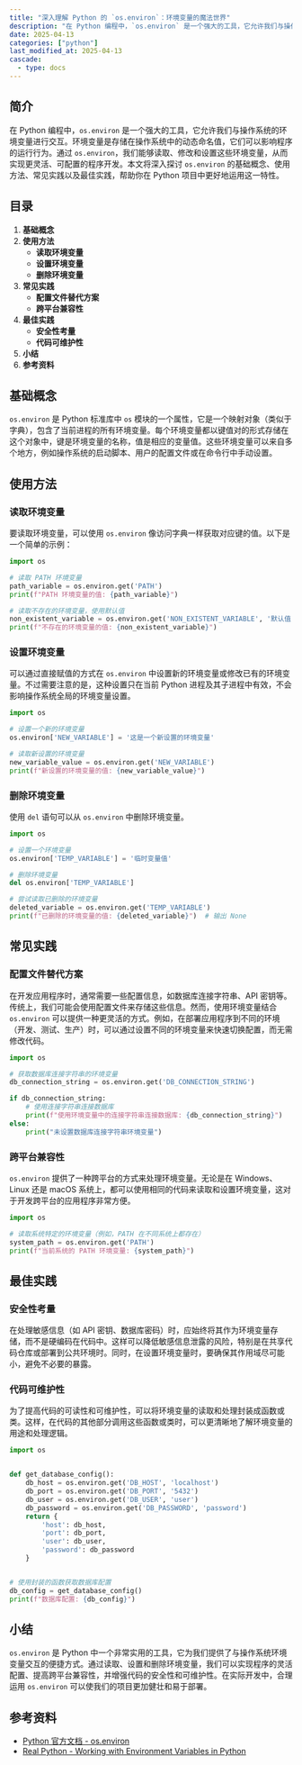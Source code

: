 ```yaml
---
title: "深入理解 Python 的 `os.environ`：环境变量的魔法世界"
description: "在 Python 编程中，`os.environ` 是一个强大的工具，它允许我们与操作系统的环境变量进行交互。环境变量是存储在操作系统中的动态命名值，它们可以影响程序的运行行为。通过 `os.environ`，我们能够读取、修改和设置这些环境变量，从而实现更灵活、可配置的程序开发。本文将深入探讨 `os.environ` 的基础概念、使用方法、常见实践以及最佳实践，帮助你在 Python 项目中更好地运用这一特性。"
date: 2025-04-13
categories: ["python"]
last_modified_at: 2025-04-13
cascade:
  - type: docs
---
```



## 简介
在 Python 编程中，`os.environ` 是一个强大的工具，它允许我们与操作系统的环境变量进行交互。环境变量是存储在操作系统中的动态命名值，它们可以影响程序的运行行为。通过 `os.environ`，我们能够读取、修改和设置这些环境变量，从而实现更灵活、可配置的程序开发。本文将深入探讨 `os.environ` 的基础概念、使用方法、常见实践以及最佳实践，帮助你在 Python 项目中更好地运用这一特性。

<!-- more -->
## 目录
1. **基础概念**
2. **使用方法**
    - **读取环境变量**
    - **设置环境变量**
    - **删除环境变量**
3. **常见实践**
    - **配置文件替代方案**
    - **跨平台兼容性**
4. **最佳实践**
    - **安全性考量**
    - **代码可维护性**
5. **小结**
6. **参考资料**

## 基础概念
`os.environ` 是 Python 标准库中 `os` 模块的一个属性，它是一个映射对象（类似于字典），包含了当前进程的所有环境变量。每个环境变量都以键值对的形式存储在这个对象中，键是环境变量的名称，值是相应的变量值。这些环境变量可以来自多个地方，例如操作系统的启动脚本、用户的配置文件或在命令行中手动设置。

## 使用方法

### 读取环境变量
要读取环境变量，可以使用 `os.environ` 像访问字典一样获取对应键的值。以下是一个简单的示例：

```python
import os

# 读取 PATH 环境变量
path_variable = os.environ.get('PATH')
print(f"PATH 环境变量的值: {path_variable}")

# 读取不存在的环境变量，使用默认值
non_existent_variable = os.environ.get('NON_EXISTENT_VARIABLE', '默认值')
print(f"不存在的环境变量的值: {non_existent_variable}")
```

### 设置环境变量
可以通过直接赋值的方式在 `os.environ` 中设置新的环境变量或修改已有的环境变量。不过需要注意的是，这种设置只在当前 Python 进程及其子进程中有效，不会影响操作系统全局的环境变量设置。

```python
import os

# 设置一个新的环境变量
os.environ['NEW_VARIABLE'] = '这是一个新设置的环境变量'

# 读取新设置的环境变量
new_variable_value = os.environ.get('NEW_VARIABLE')
print(f"新设置的环境变量的值: {new_variable_value}")
```

### 删除环境变量
使用 `del` 语句可以从 `os.environ` 中删除环境变量。

```python
import os

# 设置一个环境变量
os.environ['TEMP_VARIABLE'] = '临时变量值'

# 删除环境变量
del os.environ['TEMP_VARIABLE']

# 尝试读取已删除的环境变量
deleted_variable = os.environ.get('TEMP_VARIABLE')
print(f"已删除的环境变量的值: {deleted_variable}")  # 输出 None
```

## 常见实践

### 配置文件替代方案
在开发应用程序时，通常需要一些配置信息，如数据库连接字符串、API 密钥等。传统上，我们可能会使用配置文件来存储这些信息。然而，使用环境变量结合 `os.environ` 可以提供一种更灵活的方式。例如，在部署应用程序到不同的环境（开发、测试、生产）时，可以通过设置不同的环境变量来快速切换配置，而无需修改代码。

```python
import os

# 获取数据库连接字符串的环境变量
db_connection_string = os.environ.get('DB_CONNECTION_STRING')

if db_connection_string:
    # 使用连接字符串连接数据库
    print(f"使用环境变量中的连接字符串连接数据库: {db_connection_string}")
else:
    print("未设置数据库连接字符串环境变量")
```

### 跨平台兼容性
`os.environ` 提供了一种跨平台的方式来处理环境变量。无论是在 Windows、Linux 还是 macOS 系统上，都可以使用相同的代码来读取和设置环境变量，这对于开发跨平台的应用程序非常方便。

```python
import os

# 读取系统特定的环境变量（例如，PATH 在不同系统上都存在）
system_path = os.environ.get('PATH')
print(f"当前系统的 PATH 环境变量: {system_path}")
```

## 最佳实践

### 安全性考量
在处理敏感信息（如 API 密钥、数据库密码）时，应始终将其作为环境变量存储，而不是硬编码在代码中。这样可以降低敏感信息泄露的风险，特别是在共享代码仓库或部署到公共环境时。同时，在设置环境变量时，要确保其作用域尽可能小，避免不必要的暴露。

### 代码可维护性
为了提高代码的可读性和可维护性，可以将环境变量的读取和处理封装成函数或类。这样，在代码的其他部分调用这些函数或类时，可以更清晰地了解环境变量的用途和处理逻辑。

```python
import os


def get_database_config():
    db_host = os.environ.get('DB_HOST', 'localhost')
    db_port = os.environ.get('DB_PORT', '5432')
    db_user = os.environ.get('DB_USER', 'user')
    db_password = os.environ.get('DB_PASSWORD', 'password')
    return {
        'host': db_host,
        'port': db_port,
        'user': db_user,
        'password': db_password
    }


# 使用封装的函数获取数据库配置
db_config = get_database_config()
print(f"数据库配置: {db_config}")
```

## 小结
`os.environ` 是 Python 中一个非常实用的工具，它为我们提供了与操作系统环境变量交互的便捷方式。通过读取、设置和删除环境变量，我们可以实现程序的灵活配置、提高跨平台兼容性，并增强代码的安全性和可维护性。在实际开发中，合理运用 `os.environ` 可以使我们的项目更加健壮和易于部署。

## 参考资料
- [Python 官方文档 - os.environ](https://docs.python.org/3/library/os.html#os.environ)
- [Real Python - Working with Environment Variables in Python](https://realpython.com/python-environment-variables/)
